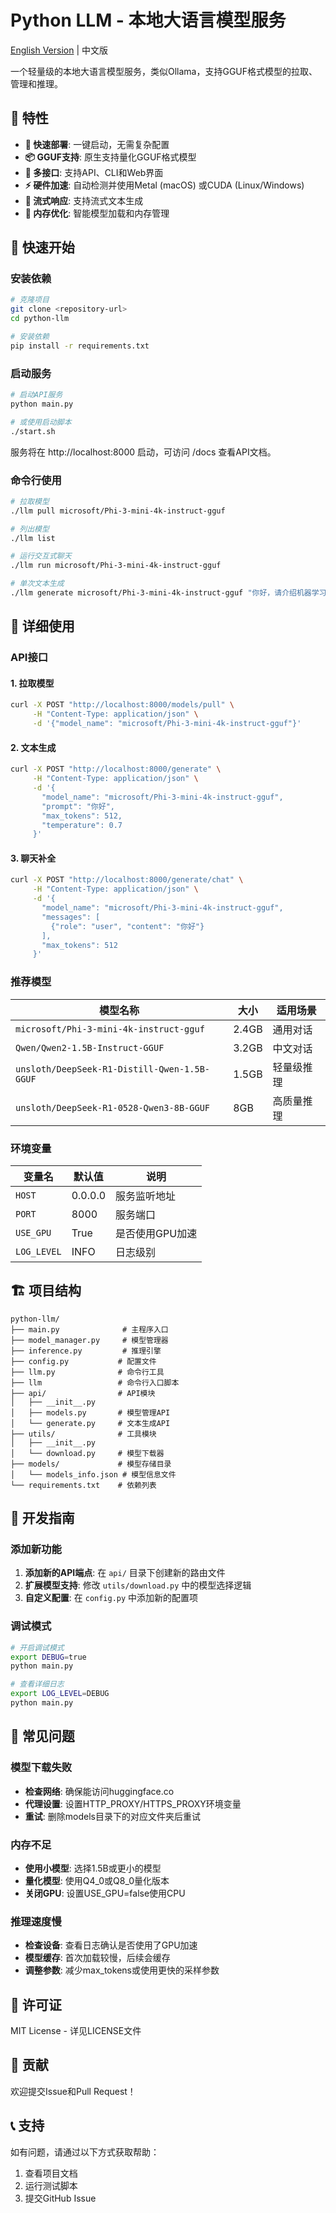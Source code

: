 # Python LLM - 本地大语言模型服务

[English Version](./README_EN.md) | 中文版

一个轻量级的本地大语言模型服务，类似Ollama，支持GGUF格式模型的拉取、管理和推理。

## 🌟 特性

- **🚀 快速部署**: 一键启动，无需复杂配置
- **📦 GGUF支持**: 原生支持量化GGUF格式模型
- **🎯 多接口**: 支持API、CLI和Web界面
- **⚡ 硬件加速**: 自动检测并使用Metal (macOS) 或CUDA (Linux/Windows)
- **🔄 流式响应**: 支持流式文本生成
- **💾 内存优化**: 智能模型加载和内存管理

## 🚀 快速开始

### 安装依赖

```bash
# 克隆项目
git clone <repository-url>
cd python-llm

# 安装依赖
pip install -r requirements.txt
```

### 启动服务

```bash
# 启动API服务
python main.py

# 或使用启动脚本
./start.sh
```

服务将在 http://localhost:8000 启动，可访问 /docs 查看API文档。

### 命令行使用

```bash
# 拉取模型
./llm pull microsoft/Phi-3-mini-4k-instruct-gguf

# 列出模型
./llm list

# 运行交互式聊天
./llm run microsoft/Phi-3-mini-4k-instruct-gguf

# 单次文本生成
./llm generate microsoft/Phi-3-mini-4k-instruct-gguf "你好，请介绍机器学习"
```

## 📖 详细使用

### API接口

#### 1. 拉取模型
```bash
curl -X POST "http://localhost:8000/models/pull" \
     -H "Content-Type: application/json" \
     -d '{"model_name": "microsoft/Phi-3-mini-4k-instruct-gguf"}'
```

#### 2. 文本生成
```bash
curl -X POST "http://localhost:8000/generate" \
     -H "Content-Type: application/json" \
     -d '{
       "model_name": "microsoft/Phi-3-mini-4k-instruct-gguf",
       "prompt": "你好",
       "max_tokens": 512,
       "temperature": 0.7
     }'
```

#### 3. 聊天补全
```bash
curl -X POST "http://localhost:8000/generate/chat" \
     -H "Content-Type: application/json" \
     -d '{
       "model_name": "microsoft/Phi-3-mini-4k-instruct-gguf",
       "messages": [
         {"role": "user", "content": "你好"}
       ],
       "max_tokens": 512
     }'
```

### 推荐模型

| 模型名称 | 大小 | 适用场景 |
|----------|------|----------|
| `microsoft/Phi-3-mini-4k-instruct-gguf` | 2.4GB | 通用对话 |
| `Qwen/Qwen2-1.5B-Instruct-GGUF` | 3.2GB | 中文对话 |
| `unsloth/DeepSeek-R1-Distill-Qwen-1.5B-GGUF` | 1.5GB | 轻量级推理 |
| `unsloth/DeepSeek-R1-0528-Qwen3-8B-GGUF` | 8GB | 高质量推理 |

### 环境变量

| 变量名 | 默认值 | 说明 |
|--------|--------|------|
| `HOST` | 0.0.0.0 | 服务监听地址 |
| `PORT` | 8000 | 服务端口 |
| `USE_GPU` | True | 是否使用GPU加速 |
| `LOG_LEVEL` | INFO | 日志级别 |

## 🏗️ 项目结构

```
python-llm/
├── main.py              # 主程序入口
├── model_manager.py     # 模型管理器
├── inference.py         # 推理引擎
├── config.py           # 配置文件
├── llm.py              # 命令行工具
├── llm                 # 命令行入口脚本
├── api/                # API模块
│   ├── __init__.py
│   ├── models.py       # 模型管理API
│   └── generate.py     # 文本生成API
├── utils/              # 工具模块
│   ├── __init__.py
│   └── download.py     # 模型下载器
├── models/             # 模型存储目录
│   └── models_info.json # 模型信息文件
└── requirements.txt    # 依赖列表
```

## 🔧 开发指南

### 添加新功能

1. **添加新的API端点**: 在 `api/` 目录下创建新的路由文件
2. **扩展模型支持**: 修改 `utils/download.py` 中的模型选择逻辑
3. **自定义配置**: 在 `config.py` 中添加新的配置项

### 调试模式

```bash
# 开启调试模式
export DEBUG=true
python main.py

# 查看详细日志
export LOG_LEVEL=DEBUG
python main.py
```

## 🐛 常见问题

### 模型下载失败
- **检查网络**: 确保能访问huggingface.co
- **代理设置**: 设置HTTP_PROXY/HTTPS_PROXY环境变量
- **重试**: 删除models目录下的对应文件夹后重试

### 内存不足
- **使用小模型**: 选择1.5B或更小的模型
- **量化模型**: 使用Q4_0或Q8_0量化版本
- **关闭GPU**: 设置USE_GPU=false使用CPU

### 推理速度慢
- **检查设备**: 查看日志确认是否使用了GPU加速
- **模型缓存**: 首次加载较慢，后续会缓存
- **调整参数**: 减少max_tokens或使用更快的采样参数

## 📄 许可证

MIT License - 详见LICENSE文件

## 🤝 贡献

欢迎提交Issue和Pull Request！

## 📞 支持

如有问题，请通过以下方式获取帮助：
1. 查看项目文档
2. 运行测试脚本
3. 提交GitHub Issue

